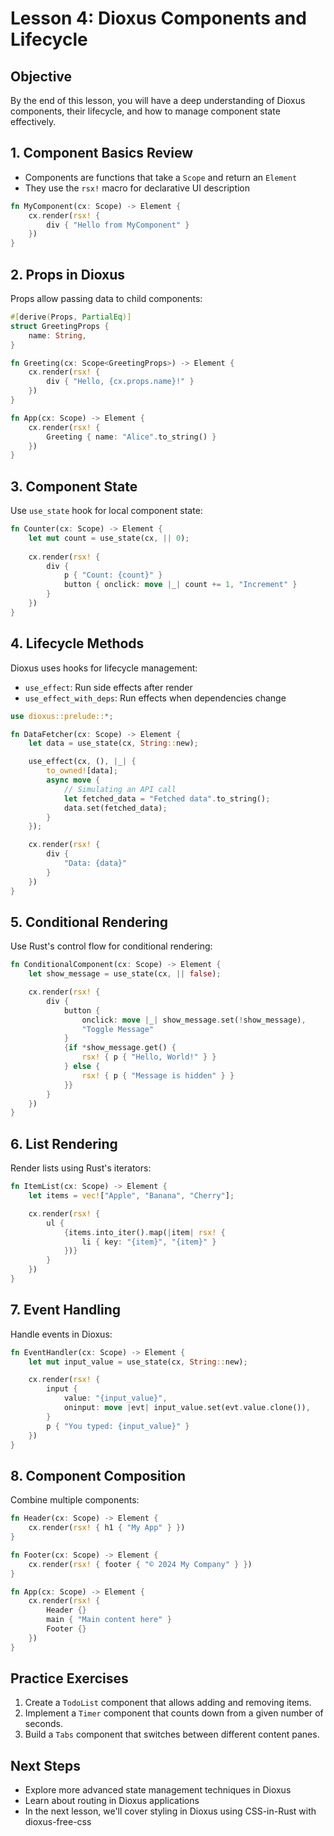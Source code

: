 # Lesson 4: Dioxus Components and Lifecycle

## Objective
By the end of this lesson, you will have a deep understanding of Dioxus components, their lifecycle, and how to manage component state effectively.

## 1. Component Basics Review
- Components are functions that take a `Scope` and return an `Element`
- They use the `rsx!` macro for declarative UI description

```rust
fn MyComponent(cx: Scope) -> Element {
    cx.render(rsx! {
        div { "Hello from MyComponent" }
    })
}
```

## 2. Props in Dioxus
Props allow passing data to child components:

```rust
#[derive(Props, PartialEq)]
struct GreetingProps {
    name: String,
}

fn Greeting(cx: Scope<GreetingProps>) -> Element {
    cx.render(rsx! {
        div { "Hello, {cx.props.name}!" }
    })
}

fn App(cx: Scope) -> Element {
    cx.render(rsx! {
        Greeting { name: "Alice".to_string() }
    })
}
```

## 3. Component State
Use `use_state` hook for local component state:

```rust
fn Counter(cx: Scope) -> Element {
    let mut count = use_state(cx, || 0);
    
    cx.render(rsx! {
        div {
            p { "Count: {count}" }
            button { onclick: move |_| count += 1, "Increment" }
        }
    })
}
```

## 4. Lifecycle Methods
Dioxus uses hooks for lifecycle management:

- `use_effect`: Run side effects after render
- `use_effect_with_deps`: Run effects when dependencies change

```rust
use dioxus::prelude::*;

fn DataFetcher(cx: Scope) -> Element {
    let data = use_state(cx, String::new);

    use_effect(cx, (), |_| {
        to_owned![data];
        async move {
            // Simulating an API call
            let fetched_data = "Fetched data".to_string();
            data.set(fetched_data);
        }
    });

    cx.render(rsx! {
        div {
            "Data: {data}"
        }
    })
}
```

## 5. Conditional Rendering
Use Rust's control flow for conditional rendering:

```rust
fn ConditionalComponent(cx: Scope) -> Element {
    let show_message = use_state(cx, || false);

    cx.render(rsx! {
        div {
            button { 
                onclick: move |_| show_message.set(!show_message),
                "Toggle Message"
            }
            {if *show_message.get() {
                rsx! { p { "Hello, World!" } }
            } else {
                rsx! { p { "Message is hidden" } }
            }}
        }
    })
}
```

## 6. List Rendering
Render lists using Rust's iterators:

```rust
fn ItemList(cx: Scope) -> Element {
    let items = vec!["Apple", "Banana", "Cherry"];

    cx.render(rsx! {
        ul {
            {items.into_iter().map(|item| rsx! {
                li { key: "{item}", "{item}" }
            })}
        }
    })
}
```

## 7. Event Handling
Handle events in Dioxus:

```rust
fn EventHandler(cx: Scope) -> Element {
    let mut input_value = use_state(cx, String::new);

    cx.render(rsx! {
        input {
            value: "{input_value}",
            oninput: move |evt| input_value.set(evt.value.clone()),
        }
        p { "You typed: {input_value}" }
    })
}
```

## 8. Component Composition
Combine multiple components:

```rust
fn Header(cx: Scope) -> Element {
    cx.render(rsx! { h1 { "My App" } })
}

fn Footer(cx: Scope) -> Element {
    cx.render(rsx! { footer { "© 2024 My Company" } })
}

fn App(cx: Scope) -> Element {
    cx.render(rsx! {
        Header {}
        main { "Main content here" }
        Footer {}
    })
}
```

## Practice Exercises
1. Create a `TodoList` component that allows adding and removing items.
2. Implement a `Timer` component that counts down from a given number of seconds.
3. Build a `Tabs` component that switches between different content panes.

## Next Steps
- Explore more advanced state management techniques in Dioxus
- Learn about routing in Dioxus applications
- In the next lesson, we'll cover styling in Dioxus using CSS-in-Rust with dioxus-free-css
